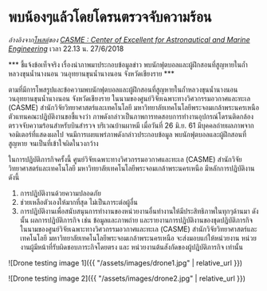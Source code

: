 ---
---

# พบน้องๆแล้วโดยโดรนตรวจจับความร้อน

*อ้างอิงจาก[โพสต์](https://www.facebook.com/CASMETH/posts/1888930281153064)ของ [CASME : Center of Excellent for Astronautical and Marine Engineering](https://www.facebook.com/CASMETH/)* เวลา 22.13 น. 27/6/2018

*** ชี้แจ้งข้อเท็จจริง เรื่องนำภาพมาประกอบข้อมูลข่าว พบนักฟุตบอลและผู้ฝึกสอนที่สูญหายในถ้ำหลวงขุนน้ำนางนอน วนอุทยานขุนน้ำนางนอน จังหวัดเชียงราย ***

ตามที่มีการโพสรูปและข้อความพบนักฟุตบอลและผู้ฝึกสอนที่สูญหายในถ้ำหลวงขุนน้ำนางนอน วนอุทยานขุนน้ำนางนอน จังหวัดเชียงราย 
ในนามของศูนย์วิจัยเฉพาะทางวิศวกรรมอวกาศและทะเล (CASME) สำนักวิจัยวิทยาศาสตร์และเทคโนโลยี มหาวิทยาลัยเทคโนโลยีพระจอมเกล้าพระนครเหนือ ตัวแทนคณะปฎิบัติงานขอชี้แจงว่า ภาพดังกล่าวเป็นภาพการทดสอบการทำงานอุปกรณ์โดรนติดกล้องตรวจจับความร้อนสำหรับบินสำรวจ บริเวณบ้านผาหมี เมื่อวันที่ 26 มิ.ย. 61 มีบุคคลถ่ายผลภาพจากจอมิเตอร์ที่แสดงผลไป จนมีการเผยแพร่ภาพดังกล่าวประกอบข้อมูล พบนักฟุตบอลและผู้ฝึกสอนที่สูญหาย จนเป็นที่เข้าใจผิดในวงกว้าง

ในการปฎิบัติภารกิจครั้งนี้ ศูนย์วิจัยเฉพาะทางวิศวกรรมอวกาศและทะเล (CASME) สำนักวิจัยวิทยาศาสตร์และเทคโนโลยี มหาวิทยาลัยเทคโนโลยีพระจอมเกล้าพระนครเหนือ มีหลักการปฎิบัติงานดังนี้
1. การปฎิบัติงานด้วยความปลอดภัย 
2. ช่วยเหลือตัวเองให้มากที่สุด ไม่เป็นภาระต่อผู้อื่น
3. การปฎิบัติงานเพื่อสนับสนุนการทำงานของหน่วยงานอื่นทำงานให้มีประสิทธิภาพในทุกๆด้านมา
ดังนั้น ผลการปฎิบัติภารกิจ เช่น ข้อมูลและภาพถ่าย และรายงานการปฎิบัติงานของชุดปฎิบัติภารกิจ ในนามของศูนย์วิจัยเฉพาะทางวิศวกรรมอวกาศและทะเล (CASME) สำนักวิจัยวิทยาศาสตร์และเทคโนโลยี มหาวิทยาลัยเทคโนโลยีพระจอมเกล้าพระนครเหนือ จะส่งมอบแก่ให้หน่วยงาน หน่วยงานผู้มีหน้าที่รับผิดชอบภาระกิจโดยตรง และ หน่วยงานต้นสังกัดของผู้ปฎิบัติภารกิจ เท่านั้น

![Drone testing image 1]({{ "/assets/images/drone1.jpg" | relative_url }})

![Drone testing image 2]({{ "/assets/images/drone2.jpg" | relative_url }})